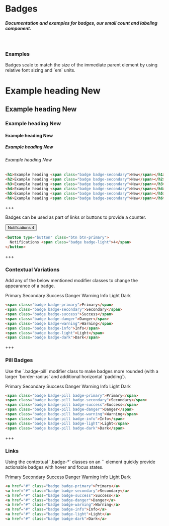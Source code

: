 
# Badges

##### Documentation and examples for badges, our small count and labeling component.

<br>

### Examples

<p>
  Badges scale to match the size of the immediate parent element by using
  relative font sizing and `em` units.
</p>

<h1>Example heading <span class="badge badge-secondary">New</span></h1>
<h2>Example heading <span class="badge badge-secondary">New</span></h2>
<h3>Example heading <span class="badge badge-secondary">New</span></h3>
<h4>Example heading <span class="badge badge-secondary">New</span></h4>
<h5>Example heading <span class="badge badge-secondary">New</span></h5>
<h6>Example heading <span class="badge badge-secondary">New</span></h6>

```html
<h1>Example heading <span class="badge badge-secondary">New</span></h1>
<h2>Example heading <span class="badge badge-secondary">New</span></h2>
<h3>Example heading <span class="badge badge-secondary">New</span></h3>
<h4>Example heading <span class="badge badge-secondary">New</span></h4>
<h5>Example heading <span class="badge badge-secondary">New</span></h5>
<h6>Example heading <span class="badge badge-secondary">New</span></h6>
```

+++

<p>
  Badges can be used as part of links or buttons to provide a counter.
</p>

<button type="button" class="btn btn-primary mb-3">
  Notifications <span class="badge badge-light">4</span>
</button>

```html
<button type="button" class="btn btn-primary">
  Notifications <span class="badge badge-light">4</span>
</button>
```

+++

### Contextual Variations

<p>
  Add any of the below mentioned modifier classes to change the appearance of
  a badge.
</p>

<span class="badge badge-primary">Primary</span>
<span class="badge badge-secondary">Secondary</span>
<span class="badge badge-success">Success</span>
<span class="badge badge-danger">Danger</span>
<span class="badge badge-warning">Warning</span>
<span class="badge badge-info">Info</span>
<span class="badge badge-light">Light</span>
<span class="badge badge-dark">Dark</span>

```html
<span class="badge badge-primary">Primary</span>
<span class="badge badge-secondary">Secondary</span>
<span class="badge badge-success">Success</span>
<span class="badge badge-danger">Danger</span>
<span class="badge badge-warning">Warning</span>
<span class="badge badge-info">Info</span>
<span class="badge badge-light">Light</span>
<span class="badge badge-dark">Dark</span>
```

+++

### Pill Badges

<p>
  Use the `.badge-pill` modifier class to make badges more rounded (with a
  larger `border-radius` and additional horizontal `padding`).
</p>

<span class="badge badge-pill badge-primary">Primary</span>
<span class="badge badge-pill badge-secondary">Secondary</span>
<span class="badge badge-pill badge-success">Success</span>
<span class="badge badge-pill badge-danger">Danger</span>
<span class="badge badge-pill badge-warning">Warning</span>
<span class="badge badge-pill badge-info">Info</span>
<span class="badge badge-pill badge-light">Light</span>
<span class="badge badge-pill badge-dark">Dark</span>

```html
<span class="badge badge-pill badge-primary">Primary</span>
<span class="badge badge-pill badge-secondary">Secondary</span>
<span class="badge badge-pill badge-success">Success</span>
<span class="badge badge-pill badge-danger">Danger</span>
<span class="badge badge-pill badge-warning">Warning</span>
<span class="badge badge-pill badge-info">Info</span>
<span class="badge badge-pill badge-light">Light</span>
<span class="badge badge-pill badge-dark">Dark</span>
```

+++

### Links

<p>
  Using the contextual `.badge-*` classes on an `<a>` element quickly provide
  actionable badges with hover and focus states.
</p>

<a href="#" class="badge badge-primary px-3 py-1">Primary</a>
<a href="#" class="badge badge-secondary px-3 py-1">Secondary</a>
<a href="#" class="badge badge-success px-3 py-1">Success</a>
<a href="#" class="badge badge-danger px-3 py-1">Danger</a>
<a href="#" class="badge badge-warning px-3 py-1">Warning</a>
<a href="#" class="badge badge-info px-3 py-1">Info</a>
<a href="#" class="badge badge-light px-3 py-1">Light</a>
<a href="#" class="badge badge-dark px-3 py-1">Dark</a>

```html
<a href="#" class="badge badge-primary">Primary</a>
<a href="#" class="badge badge-secondary">Secondary</a>
<a href="#" class="badge badge-success">Success</a>
<a href="#" class="badge badge-danger">Danger</a>
<a href="#" class="badge badge-warning">Warning</a>
<a href="#" class="badge badge-info">Info</a>
<a href="#" class="badge badge-light">Light</a>
<a href="#" class="badge badge-dark">Dark</a>
```
